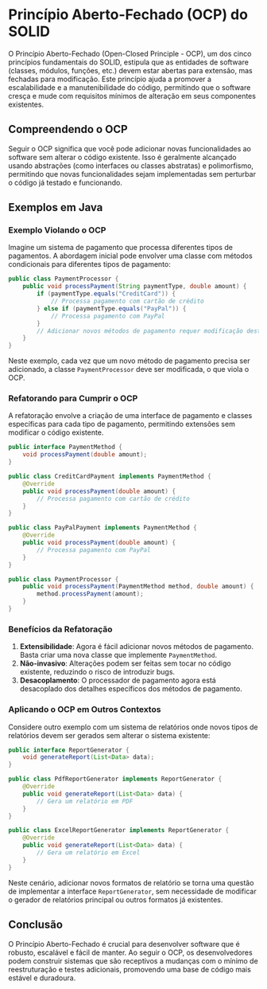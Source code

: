 # Princípio Aberto-Fechado (OCP) do SOLID

O Princípio Aberto-Fechado (Open-Closed Principle - OCP), um dos cinco princípios fundamentais do SOLID, estipula que as entidades de software (classes, módulos, funções, etc.) devem estar abertas para extensão, mas fechadas para modificação. Este princípio ajuda a promover a escalabilidade e a manutenibilidade do código, permitindo que o software cresça e mude com requisitos mínimos de alteração em seus componentes existentes.

## Compreendendo o OCP

Seguir o OCP significa que você pode adicionar novas funcionalidades ao software sem alterar o código existente. Isso é geralmente alcançado usando abstrações (como interfaces ou classes abstratas) e polimorfismo, permitindo que novas funcionalidades sejam implementadas sem perturbar o código já testado e funcionando.

## Exemplos em Java

### Exemplo Violando o OCP

Imagine um sistema de pagamento que processa diferentes tipos de pagamentos. A abordagem inicial pode envolver uma classe com métodos condicionais para diferentes tipos de pagamento:

```java
public class PaymentProcessor {
    public void processPayment(String paymentType, double amount) {
        if (paymentType.equals("CreditCard")) {
            // Processa pagamento com cartão de crédito
        } else if (paymentType.equals("PayPal")) {
            // Processa pagamento com PayPal
        }
        // Adicionar novos métodos de pagamento requer modificação desta classe
    }
}
```

Neste exemplo, cada vez que um novo método de pagamento precisa ser adicionado, a classe `PaymentProcessor` deve ser modificada, o que viola o OCP.

### Refatorando para Cumprir o OCP

A refatoração envolve a criação de uma interface de pagamento e classes específicas para cada tipo de pagamento, permitindo extensões sem modificar o código existente.

```java
public interface PaymentMethod {
    void processPayment(double amount);
}

public class CreditCardPayment implements PaymentMethod {
    @Override
    public void processPayment(double amount) {
        // Processa pagamento com cartão de crédito
    }
}

public class PayPalPayment implements PaymentMethod {
    @Override
    public void processPayment(double amount) {
        // Processa pagamento com PayPal
    }
}

public class PaymentProcessor {
    public void processPayment(PaymentMethod method, double amount) {
        method.processPayment(amount);
    }
}
```

### Benefícios da Refatoração

1. **Extensibilidade**: Agora é fácil adicionar novos métodos de pagamento. Basta criar uma nova classe que implemente `PaymentMethod`.
2. **Não-invasivo**: Alterações podem ser feitas sem tocar no código existente, reduzindo o risco de introduzir bugs.
3. **Desacoplamento**: O processador de pagamento agora está desacoplado dos detalhes específicos dos métodos de pagamento.

### Aplicando o OCP em Outros Contextos

Considere outro exemplo com um sistema de relatórios onde novos tipos de relatórios devem ser gerados sem alterar o sistema existente:

```java
public interface ReportGenerator {
    void generateReport(List<Data> data);
}

public class PdfReportGenerator implements ReportGenerator {
    @Override
    public void generateReport(List<Data> data) {
        // Gera um relatório em PDF
    }
}

public class ExcelReportGenerator implements ReportGenerator {
    @Override
    public void generateReport(List<Data> data) {
        // Gera um relatório em Excel
    }
}
```

Neste cenário, adicionar novos formatos de relatório se torna uma questão de implementar a interface `ReportGenerator`, sem necessidade de modificar o gerador de relatórios principal ou outros formatos já existentes.

## Conclusão

O Princípio Aberto-Fechado é crucial para desenvolver software que é robusto, escalável e fácil de manter. Ao seguir o OCP, os desenvolvedores podem construir sistemas que são receptivos a mudanças com o mínimo de reestruturação e testes adicionais, promovendo uma base de código mais estável e duradoura.